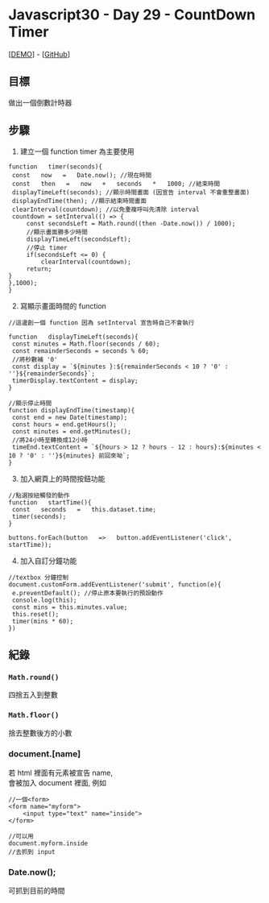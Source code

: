 # Javascript30 - Day 29 - CountDown Timer
[[DEMO](https://nono1526.github.io/javascript30/29%20-%20Countdown%20Timer/index.html)] - [[GitHub](https://github.com/nono1526/javascript30/tree/master/29%20-%20Countdown%20Timer)]
## 目標
做出一個倒數計時器
## 步驟
1. 建立一個 function timer 為主要使用 
```javascript=
function   timer(seconds){
 const   now   =   Date.now(); //現在時間
 const   then   =   now   +   seconds   *   1000; //結束時間
 displayTimeLeft(seconds); //顯示時間畫面 (因宣告 interval 不會重整畫面)
 displayEndTime(then); //顯示結束時間畫面
 clearInterval(countdown); //以免重複呼叫先清除 interval
 countdown = setInterval(() => {
     const secondsLeft = Math.round((then -Date.now()) / 1000);
     //顯示畫面勝多少時間
     displayTimeLeft(secondsLeft);
     //停止 timer
     if(secondsLeft <= 0) {
         clearInterval(countdown);
     return;
}
},1000);
}
```
2. 寫顯示畫面時間的 function
```javascript=
//這邊創一個 function 因為 setInterval 宣告時自己不會執行

function   displayTimeLeft(seconds){
 const minutes = Math.floor(seconds / 60);
 const remainderSeconds = seconds % 60;
 //將秒數補 '0'
 const display = `${minutes }:${remainderSeconds < 10 ? '0' : ''}${remainderSeconds}`;
 timerDisplay.textContent = display;
}
 
//顯示停止時間
function displayEndTime(timestamp){
 const end = new Date(timestamp);
 const hours = end.getHours();
 const minutes = end.getMinutes();
 //將24小時至轉換成12小時
 timeEnd.textContent = `${hours > 12 ? hours - 12 : hours}:${minutes < 10 ? '0' : ''}${minutes} 前回來呦`;
}

```
3. 加入網頁上的時間按鈕功能
```javascript=
//點選按紐觸發的動作
function   startTime(){
 const   seconds   =   this.dataset.time;
 timer(seconds);
}
 
buttons.forEach(button   =>   button.addEventListener('click', startTime));

```
4. 加入自訂分鐘功能
```javascript=
//textbox 分鐘控制
document.customForm.addEventListener('submit', function(e){
 e.preventDefault(); //停止原本要執行的預設動作
 console.log(this);
 const mins = this.minutes.value;
 this.reset();
 timer(mins * 60);
})

```
## 紀錄
### `Math.round()`
四捨五入到整數
### `Math.floor()`
捨去整數後方的小數
### document.[name]
若 html 裡面有元素被宣告 name,  
會被加入 document 裡面,
例如 
```javascript=
//一個<form>
<form name="myform">
    <input type="text" name="inside">
</form>

//可以用
document.myform.inside
//去抓到 input
```
### Date.now();
可抓到目前的時間
